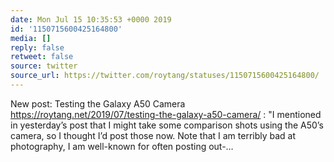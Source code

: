 ```yaml
---
date: Mon Jul 15 10:35:53 +0000 2019
id: '1150715600425164800'
media: []
reply: false
retweet: false
source: twitter
source_url: https://twitter.com/roytang/statuses/1150715600425164800/
---
```


New post: Testing the Galaxy A50 Camera https://roytang.net/2019/07/testing-the-galaxy-a50-camera/ : "I mentioned in yesterday’s post that I might take some comparison shots using the A50’s camera, so I thought I’d post those now. Note that I am terribly bad at photography, I am well-known for often posting out-…